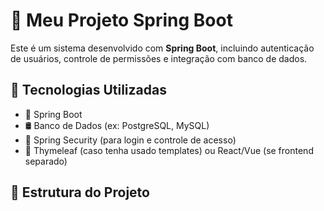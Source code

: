 # 📌 Meu Projeto Spring Boot

Este é um sistema desenvolvido com **Spring Boot**, incluindo autenticação de usuários, controle de permissões e integração com banco de dados.

## 🚀 Tecnologias Utilizadas

- 🌱 Spring Boot
- 🛢️ Banco de Dados (ex: PostgreSQL, MySQL)
- 🔑 Spring Security (para login e controle de acesso)
- 🎨 Thymeleaf (caso tenha usado templates) ou React/Vue (se frontend separado)

## 📂 Estrutura do Projeto

